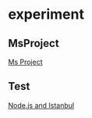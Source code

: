 # experiment

## MsProject

[Ms Project](otherSoft/MsProjectTip)

## Test

[Node.js and Istanbul](test/node.js/istanbul)